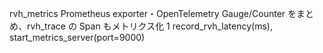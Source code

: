 rvh_metrics	Prometheus exporter・OpenTelemetry Gauge/Counter をまとめ、rvh_trace の Span もメトリクス化	1	record_rvh_latency(ms), start_metrics_server(port=9000)